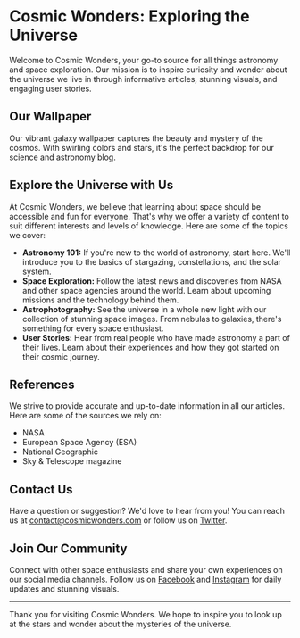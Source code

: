 <!--
Write me content for website with wallpaper which alt text is:

"A vibrant galaxy with swirling colors and stars for a science or astronomy blog"

The name/title of the page should not be 1:1 copy of the alt text but rather a real content of the website which is using this wallpaper.

- Use markdown format 
- Start with the heading
- The content should look like a real website 
- Include real sections like references, contact, user stories, etc. use things relevant to the page purpose.
- Feel free to use structure like headings, bullets, numbering, blockquotes, paragraphs, horizontal lines, etc.
- You can use formatting like bold or _italic_
- You can include UTF-8 emojis
- Links should be only #hash anchors (and you can refer to the document itself)
- Do not include images
-->

<!--font:Montserrat-->

# Cosmic Wonders: Exploring the Universe

Welcome to Cosmic Wonders, your go-to source for all things astronomy and space exploration. Our mission is to inspire curiosity and wonder about the universe we live in through informative articles, stunning visuals, and engaging user stories.

## Our Wallpaper

Our vibrant galaxy wallpaper captures the beauty and mystery of the cosmos. With swirling colors and stars, it's the perfect backdrop for our science and astronomy blog. 

## Explore the Universe with Us

At Cosmic Wonders, we believe that learning about space should be accessible and fun for everyone. That's why we offer a variety of content to suit different interests and levels of knowledge. Here are some of the topics we cover:

- **Astronomy 101:** If you're new to the world of astronomy, start here. We'll introduce you to the basics of stargazing, constellations, and the solar system.
- **Space Exploration:** Follow the latest news and discoveries from NASA and other space agencies around the world. Learn about upcoming missions and the technology behind them.
- **Astrophotography:** See the universe in a whole new light with our collection of stunning space images. From nebulas to galaxies, there's something for every space enthusiast.
- **User Stories:** Hear from real people who have made astronomy a part of their lives. Learn about their experiences and how they got started on their cosmic journey.

## References

We strive to provide accurate and up-to-date information in all our articles. Here are some of the sources we rely on:

- NASA
- European Space Agency (ESA)
- National Geographic
- Sky & Telescope magazine

## Contact Us

Have a question or suggestion? We'd love to hear from you! You can reach us at [contact@cosmicwonders.com](mailto:contact@cosmicwonders.com) or follow us on [Twitter](#).

## Join Our Community

Connect with other space enthusiasts and share your own experiences on our social media channels. Follow us on [Facebook](#) and [Instagram](#) for daily updates and stunning visuals.

---

Thank you for visiting Cosmic Wonders. We hope to inspire you to look up at the stars and wonder about the mysteries of the universe.
